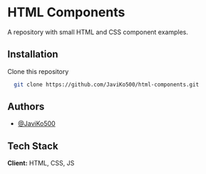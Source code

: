 
# HTML Components

A repository with small HTML and CSS component examples.




## Installation

Clone this repository

```bash
  git clone https://github.com/JaviKo500/html-components.git
```
    
## Authors

- [@JaviKo500](https://www.github.com/JaviKo500)


## Tech Stack

**Client:** HTML, CSS, JS

